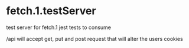 # fetch.1.testServer
test server for fetch.1 jest tests to consume

/api
will accept get, put and post request that will alter the users cookies
